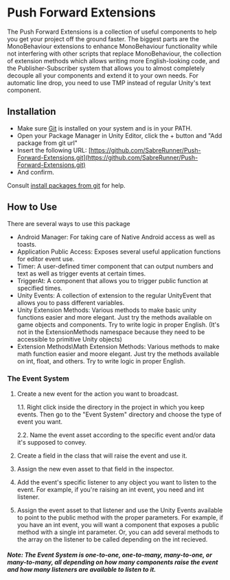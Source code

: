# Push Forward Extensions
The Push Forward Extensions is a collection of useful components to help you get your project off the ground faster.
The biggest parts are the MonoBehaviour extensions to enhance MonoBehaviour functionality while not interfering with other scripts that replace MonoBehaviour, the collection of extension methods which allows writing more English-looking code, and the Publisher-Subscriber system that allows you to almost completely decouple all your components and extend it to your own needs.
For automatic line drop, you need to use TMP instead of regular Unity's text component.

## Installation

* Make sure [Git](https://git-scm.com/) is installed on your system and is in your PATH.
* Open your Package Manager in Unity Editor, click the + button and "Add package from git url"
* Insert the following URL: [https://github.com/SabreRunner/Push-Forward-Extensions.git](https://github.com/SabreRunner/Push-Forward-Extensions.git)
* And confirm.

Consult [install packages from git](https://docs.unity3d.com/Manual/upm-ui-giturl.html "Installing from a Git URL") for help.

## How to Use

There are several ways to use this package

* Android Manager: For taking care of Native Android access as well as toasts.
* Application Public Access: Exposes several useful application functions for editor event use.
* Timer: A user-defined timer component that can output numbers and text as well as trigger events at certain times.
* TriggerAt: A component that allows you to trigger public function at specified times.
* Unity Events: A collection of extension to the regular UnityEvent that allows you to pass different variables.
* Unity Extension Methods: Various methods to make basic unity functions easier and more elegant. Just try the methods available on game objects and components. Try to write logic in proper English. (It's not in the ExtensionMethods namespace because they need to be accessible to primitive Unity objects)
* Extension Methods\Math Extension Methods: Various methods to make math function easier and moore elegant. Just try the methods available on int, float, and others. Try to write logic in proper English. 

### The Event System

1. Create a new event for the action you want to broadcast.

   1.1. Right click inside the directory in the project in which you keep events. Then go to the "Event System" directory and choose the type of event you want.
   
   2.2. Name the event asset according to the specific event and/or data it's supposed to convey.
2. Create a field in the class that will raise the event and use it.
3. Assign the new even asset to that field in the inspector.
4. Add the event's specific listener to any object you want to listen to the event. For example, if you're raising an int event, you need and int listener.
5. Assign the event asset to that listener and use the Unity Events available to point to the public method with the proper parameters. For example, if you have an int event, you will want a component that exposes a public method with a single int parameter. Or, you can add several methods to the array on the listener to be called depending on the int recieved.

##### Note: The Event System is one-to-one, one-to-many, many-to-one, or many-to-many, all depending on how many components raise the event and how many listeners are available to listen to it.